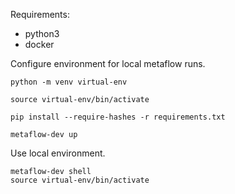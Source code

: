 Requirements:
* python3
* docker

Configure environment for local metaflow runs.

```
python -m venv virtual-env
```

```
source virtual-env/bin/activate
```

```
pip install --require-hashes -r requirements.txt
```


```
metaflow-dev up
```

Use local environment.

```
metaflow-dev shell
source virtual-env/bin/activate
```